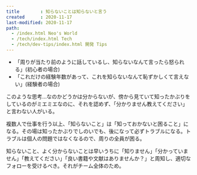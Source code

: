 ```yaml
---
title        : 知らないことは知らないと言う
created      : 2020-11-17
last-modified: 2020-11-17
path:
  - /index.html Neo's World
  - /tech/index.html Tech
  - /tech/dev-tips/index.html 開発 Tips
---
```


- 「周りが当たり前のように話しているし、知らないなんて言ったら怒られる」(初心者の場合)
- 「これだけの経験年数があって、これを知らないなんて恥ずかしくて言えない」(経験者の場合)

このような思考…なのかどうかは分からないが、傍から見ていて知ったかぶりをしているのがミエミエなのに、それを認めず、「分かりません教えてください」と言わない人がいる。

複数人で仕事を行う以上、「知らないこと」は「知っておかないと困ること」になる。その場は知ったかぶりでしのいでも、後になって必ずトラブルになる。トラブルは個人の問題ではなくなるので、周りの全員が困る。

知らないこと、よく分からないことは早いうちに「知りません」「分かっていません」「教えてください」「良い書籍や文献はありませんか？」と周知し、適切なフォローを受けるべき。それがチーム全体のため。
